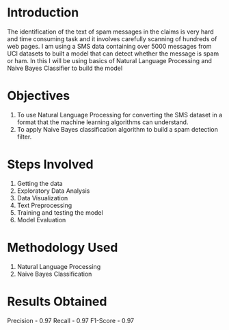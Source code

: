 # Introduction
The identification of the text of spam messages in the claims is very hard and time consuming task and it involves carefully scanning of hundreds of web pages. I am using a SMS data containing over 5000 messages from UCI datasets to built a model that can detect whether the message is spam or ham. In this I will be using basics of Natural Language Processing and Naive Bayes Classifier to build the model
# Objectives
1) To use Natural Language Processing for converting the SMS dataset in a format that the machine learning algorithms can understand.
2) To apply Naive Bayes classification algorithm to build a spam detection filter.
# Steps Involved
1) Getting the data 
2) Exploratory Data Analysis
3) Data Visualization
4) Text Preprocessing
5) Training and testing the model
6) Model Evaluation
# Methodology Used 
1) Natural Language Processing
2) Naive Bayes Classification
# Results Obtained
Precision - 0.97
Recall - 0.97
F1-Score - 0.97
